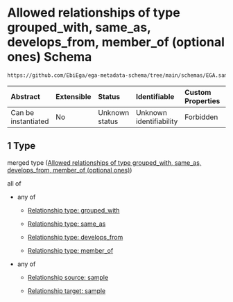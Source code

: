 # Allowed relationships of type grouped\_with, same\_as, develops\_from, member\_of (optional ones) Schema

```txt
https://github.com/EbiEga/ega-metadata-schema/tree/main/schemas/EGA.sample.json#/properties/sample_relationships/items/allOf/1/anyOf/1
```



| Abstract            | Extensible | Status         | Identifiable            | Custom Properties | Additional Properties | Access Restrictions | Defined In                                                                   |
| :------------------ | :--------- | :------------- | :---------------------- | :---------------- | :-------------------- | :------------------ | :--------------------------------------------------------------------------- |
| Can be instantiated | No         | Unknown status | Unknown identifiability | Forbidden         | Allowed               | none                | [EGA.sample.json\*](../../../schemas/EGA.sample.json "open original schema") |

## 1 Type

merged type ([Allowed relationships of type grouped\_with, same\_as, develops\_from, member\_of (optional ones)](ega-17-properties-sample-relationships-items-allof-relationship-constraints-for-a-sample-anyof-allowed-relationships-of-type-grouped_with-same_as-develops_from-member_of-optional-ones.md))

all of

*   any of

    *   [Relationship type: grouped_with](ega-12-definitions-relationship-type-grouped_with.md "check type definition")

    *   [Relationship type: same_as](ega-12-definitions-relationship-type-same_as.md "check type definition")

    *   [Relationship type: develops_from](ega-12-definitions-relationship-type-develops_from.md "check type definition")

    *   [Relationship type: member_of](ega-12-definitions-relationship-type-member_of.md "check type definition")

*   any of

    *   [Relationship source: sample](ega-12-definitions-relationship-source-sample.md "check type definition")

    *   [Relationship target: sample](ega-12-definitions-relationship-target-sample.md "check type definition")
